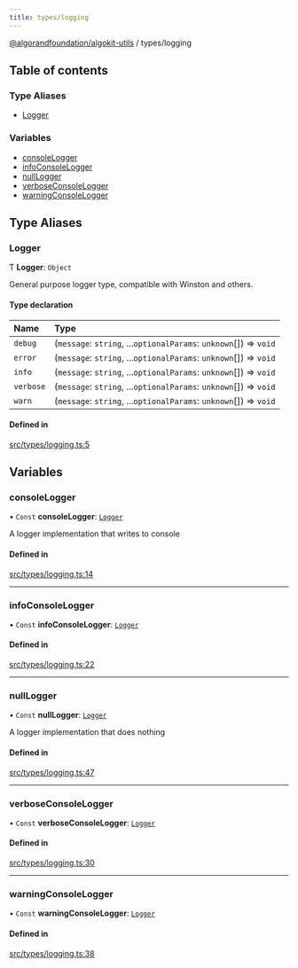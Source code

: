 ```yaml
---
title: types/logging
---
```


[@algorandfoundation/algokit-utils](/reference/algokit-utils-ts/api/readme/) / types/logging

## Table of contents

### Type Aliases

- [Logger](#logger)

### Variables

- [consoleLogger](#consolelogger)
- [infoConsoleLogger](#infoconsolelogger)
- [nullLogger](#nulllogger)
- [verboseConsoleLogger](#verboseconsolelogger)
- [warningConsoleLogger](#warningconsolelogger)

## Type Aliases

### Logger

Ƭ **Logger**: `Object`

General purpose logger type, compatible with Winston and others.

#### Type declaration

| Name      | Type                                                              |
| :-------- | :---------------------------------------------------------------- |
| `debug`   | (`message`: `string`, ...`optionalParams`: `unknown`[]) => `void` |
| `error`   | (`message`: `string`, ...`optionalParams`: `unknown`[]) => `void` |
| `info`    | (`message`: `string`, ...`optionalParams`: `unknown`[]) => `void` |
| `verbose` | (`message`: `string`, ...`optionalParams`: `unknown`[]) => `void` |
| `warn`    | (`message`: `string`, ...`optionalParams`: `unknown`[]) => `void` |

#### Defined in

[src/types/logging.ts:5](https://github.com/algorandfoundation/algokit-utils-ts/blob/main/src/types/logging.ts#L5)

## Variables

### consoleLogger

• `Const` **consoleLogger**: [`Logger`](#logger)

A logger implementation that writes to console

#### Defined in

[src/types/logging.ts:14](https://github.com/algorandfoundation/algokit-utils-ts/blob/main/src/types/logging.ts#L14)

---

### infoConsoleLogger

• `Const` **infoConsoleLogger**: [`Logger`](#logger)

#### Defined in

[src/types/logging.ts:22](https://github.com/algorandfoundation/algokit-utils-ts/blob/main/src/types/logging.ts#L22)

---

### nullLogger

• `Const` **nullLogger**: [`Logger`](#logger)

A logger implementation that does nothing

#### Defined in

[src/types/logging.ts:47](https://github.com/algorandfoundation/algokit-utils-ts/blob/main/src/types/logging.ts#L47)

---

### verboseConsoleLogger

• `Const` **verboseConsoleLogger**: [`Logger`](#logger)

#### Defined in

[src/types/logging.ts:30](https://github.com/algorandfoundation/algokit-utils-ts/blob/main/src/types/logging.ts#L30)

---

### warningConsoleLogger

• `Const` **warningConsoleLogger**: [`Logger`](#logger)

#### Defined in

[src/types/logging.ts:38](https://github.com/algorandfoundation/algokit-utils-ts/blob/main/src/types/logging.ts#L38)
